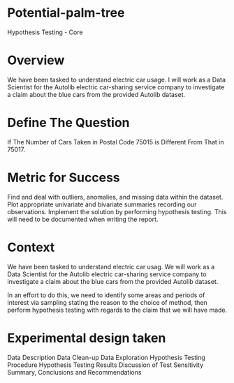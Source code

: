 # Potential-palm-tree
Hypothesis Testing - Core
# Overview 
We have been tasked to understand electric car usage. I will work as a Data Scientist for the Autolib electric car-sharing service company to investigate a claim about the blue cars from the provided Autolib dataset.

# Define The Question
If The Number of Cars Taken in Postal Code 75015 is Different From That in 75017. 

# Metric for Success
Find and deal with outliers, anomalies, and missing data within the dataset.
Plot appropriate univariate and bivariate summaries recording our observations.
Implement the solution by performing hypothesis testing.
This will need to be documented when writing the report. 

# Context 
We have been tasked to understand electric car usag. We will work as a Data Scientist for the Autolib electric car-sharing service company to investigate a claim about the blue cars from the provided Autolib dataset.

In an effort to do this, we need to identify some areas and periods of interest via sampling stating the reason to the choice of method, then perform hypothesis testing with regards to the claim that we will have made. 

# Experimental design taken
Data Description
Data Clean-up 
Data Exploration
Hypothesis Testing Procedure
Hypothesis Testing Results
Discussion of Test Sensitivity
Summary, Conclusions and Recommendations
